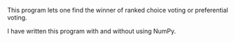 This program lets one find the winner of ranked choice voting or preferential voting. 

I have written this program with and without using NumPy.
